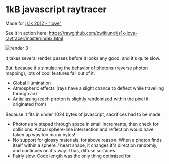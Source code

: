 1kB javascript raytracer
===

Made for [js1k 2012 - "love"](http://js1k.com/2012-love/)

See it in action here: https://rawgithub.com/bwiklund/js1k-love-raytracer/master/index.html

![render 3](https://raw.github.com/bwiklund/js1k-love-raytracer/master/samples/shot3.png)

It takes several render passes before it looks any good, and it's quite slow.

But, because it's simulating the behavior of photons (reverse photon mapping), lots of cool features fall out of it:

- Global illumination
- Atmospheric effects (rays have a slight chance to deflect while travelling through air)
- Antialiasing (each photon is slightly randomized within the pixel it originated from)

Because it fits in under 1024 bytes of javascript, sacrifices had to be made:

- Photons are steped through space in small increments, then check for collisions. Actual sphere-line intersection and reflection would have taken up way too many bytes!
- No support for glossy materials, for above reason. When a photon finds itself within a sphere / heart shape, it changes it's direction randomly, and continues on it's way. Thus, diffuse surfaces.
- Fairly slow. Code length was the only thing optimized for.
